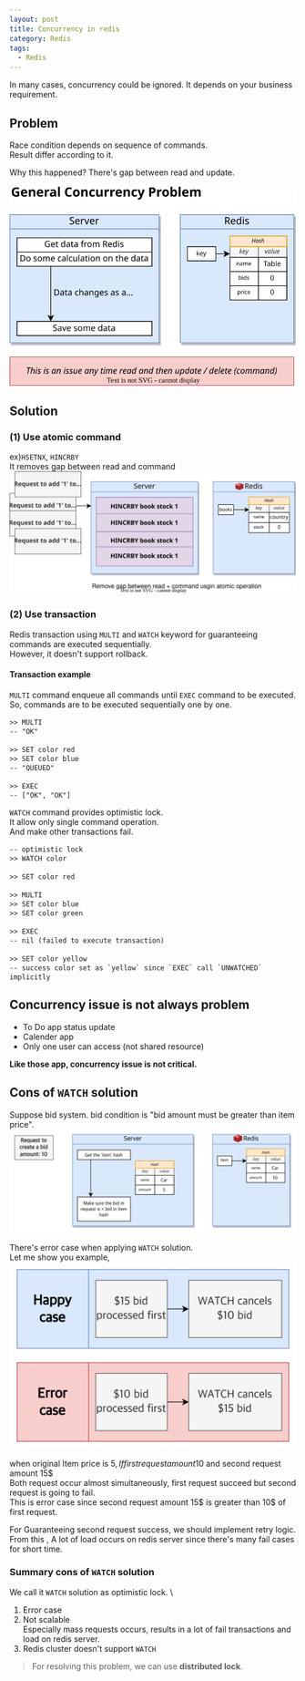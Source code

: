 ```yaml
---
layout: post
title: Concurrency in redis
category: Redis
tags:
  - Redis
---
```




In many cases, concurrency could be ignored.
It depends on your business requirement.

## Problem
Race condition depends on sequence of commands. \
Result differ according to it.

Why this happened? There's gap between read and update.

![General Concurrency Issue](/assets/img/redis/concurrency_issue.svg)

## Solution
### (1) Use atomic command
ex)`HSETNX`, `HINCRBY` \
It removes gap between read and command \
![Atomic operation](/assets/img/redis/concurrency_atomic_operation.svg)

### (2) Use transaction
Redis transaction using `MULTI` and `WATCH` keyword for guaranteeing commands are executed sequentially. \
However, it doesn't support rollback.

#### Transaction example
`MULTI` command enqueue all commands until `EXEC` command to be executed. \
So, commands are to be executed sequentially one by one.

```redis
>> MULTI
-- "OK"

>> SET color red
>> SET color blue
-- "QUEUED"

>> EXEC
-- ["OK", "OK"]
```

`WATCH` command provides optimistic lock. \
It allow only single command operation. \
And make other transactions fail.

```redis
-- optimistic lock
>> WATCH color

>> SET color red

>> MULTI
>> SET color blue
>> SET color green

>> EXEC
-- nil (failed to execute transaction)

>> SET color yellow
-- success color set as `yellow` since `EXEC` call `UNWATCHED` implicitly
```

## Concurrency issue is not always problem
- To Do app status update
- Calender app
- Only one user can access (not shared resource)

**Like those app, concurrency issue is not critical.**


## Cons of `WATCH` solution

Suppose bid system.
bid condition is "bid amount must be greater than item price". \
![WATCH-Scenario](/assets/img/redis/item-scenario.png)


There's error case when applying `WATCH` solution. \
Let me show you example,
![WATCH-error-case](/assets/img/redis/watch-case.png)

when original Item price is 5$, If first request amount 10$ and second request amount 15$ \
Both request occur almost simultaneously, first request succeed but second request is going to fail. \
This is error case since second request amount 15$ is greater than 10$ of first request.

For Guaranteeing second request success, we should implement retry logic. \
From this , A lot of load occurs on redis server since there's many fail cases for short time.


### Summary cons of `WATCH` solution
We call it `WATCH` solution as optimistic lock. \

1. Error case
2. Not scalable \
Especially mass requests occurs, results in a lot of fail transactions and load on redis server.
3. Redis cluster doesn't support `WATCH`

> For resolving this problem, we can use **distributed lock**.






